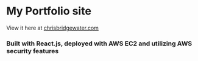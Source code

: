 # My Portfolio site

View it here at <a href="http://www.chrisbridgewater.com/">chrisbridgewater.com</a>

### Built with React.js, deployed with AWS EC2 and utilizing AWS security features 


